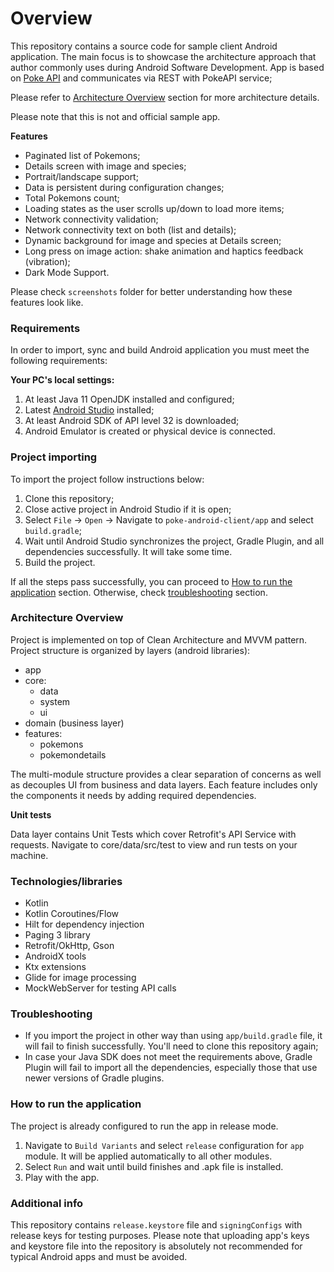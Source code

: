 # Overview
This repository contains a source code for sample client Android application. The main focus is to showcase the architecture approach that author commonly uses during Android Software Development.
App is based on [Poke API](https://pokeapi.co/) and communicates via REST with PokeAPI service;

Please refer to [Architecture Overview](#architecture-overview) section for more architecture details.

Please note that this is not and official sample app.

**Features**

- Paginated list of Pokemons;
- Details screen with image and species;
- Portrait/landscape support;
- Data is persistent during configuration changes;
- Total Pokemons count;
- Loading states as the user scrolls up/down to load more items;
- Network connectivity validation;
- Network connectivity text on both (list and details);
- Dynamic background for image and species at Details screen;
- Long press on image action: shake animation and haptics feedback (vibration);
- Dark Mode Support.

Please check `screenshots` folder for better understanding how these features look like.

### Requirements
In order to import, sync and build Android application you must meet the following requirements:

**Your PC's local settings:**
1. At least Java 11 OpenJDK installed and configured;
2. Latest [Android Studio](https://developer.android.com/studio) installed;
3. At least Android SDK of API level 32 is downloaded;
4. Android Emulator is created or physical device is connected.

### Project importing

To import the project follow instructions below:

1. Clone this repository;
2. Close active project in Android Studio if it is open;
3. Select `File` -> `Open` -> Navigate to `poke-android-client/app` and select `build.gradle`;
4. Wait until Android Studio synchronizes the project, Gradle Plugin, and all dependencies successfully. It will take some time.
5. Build the project.

If all the steps pass successfully, you can proceed to [How to run the application](#how-to-run-the-application) section. Otherwise, check [troubleshooting](#troubleshooting) section.

### Architecture Overview

Project is implemented on top of Clean Architecture and MVVM pattern. Project structure is organized by layers (android libraries):
- app
- core:
  - data
  - system
  - ui
- domain (business layer)
- features:
  - pokemons
  - pokemondetails

The multi-module structure provides a clear separation of concerns as well as decouples UI from business and data layers. Each feature includes only the components it needs by adding required dependencies.

**Unit tests**

Data layer contains Unit Tests which cover Retrofit's API Service with requests.
Navigate to core/data/src/test to view and run tests on your machine.

### Technologies/libraries

- Kotlin
- Kotlin Coroutines/Flow
- Hilt for dependency injection
- Paging 3 library
- Retrofit/OkHttp, Gson
- AndroidX tools
- Ktx extensions
- Glide for image processing
- MockWebServer for testing API calls

### Troubleshooting

- If you import the project in other way than using `app/build.gradle` file, it will fail to finish successfully. You'll need to clone this repository again;
- In case your Java SDK does not meet the requirements above, Gradle Plugin will fail to import all the dependencies, especially those that use newer versions of Gradle plugins.

### How to run the application

The project is already configured to run the app in release mode. 

1. Navigate to `Build Variants` and select `release` configuration for `app` module. It will be applied automatically to all other modules.
2. Select `Run` and wait until build finishes and .apk file is installed.
3. Play with the app.

### Additional info

This repository contains `release.keystore` file and `signingConfigs` with release keys for testing purposes.
Please note that uploading app's keys and keystore file into the repository is absolutely not recommended for typical Android apps and must be avoided.
